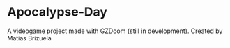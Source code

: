 # Apocalypse-Day
A videogame project made with GZDoom (still in development). Created by Matias Brizuela
